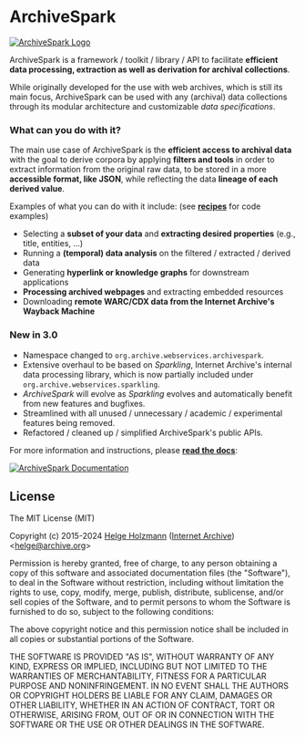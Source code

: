 # ArchiveSpark

[![ArchiveSpark Logo](./logo.png)](https://github.com/helgeho/ArchiveSpark)

ArchiveSpark is a framework / toolkit / library / API to facilitate **efficient data processing, extraction as well as derivation for archival collections**.

While originally developed for the use with web archives, which is still its main focus, ArchiveSpark can be used with any (archival) data collections through its modular architecture and customizable _data specifications_.

### What can you do with it?

The main use case of ArchiveSpark is the **efficient access to archival data** with the goal to derive corpora by applying **filters and tools** in order to extract information from the original raw data, to be stored in a more **accessible format, like JSON**, while reflecting the data **lineage of each derived value**.

Examples of what you can do with it include: (see [**recipes**](docs/Recipes.md) for code examples)

* Selecting a **subset of your data** and **extracting desired properties** (e.g., title, entities, ...)
* Running a **(temporal) data analysis** on the filtered / extracted / derived data
* Generating **hyperlink or knowledge graphs** for downstream applications 
* **Processing archived webpages** and extracting embedded resources
* Downloading **remote WARC/CDX data from the Internet Archive's Wayback Machine**

### New in 3.0

* Namespace changed to `org.archive.webservices.archivespark`.
* Extensive overhaul to be based on _Sparkling_, Internet Archive's internal data processing library, which is now partially included under `org.archive.webservices.sparkling`.
* _ArchiveSpark_ will evolve as _Sparkling_ evolves and automatically benefit from new features and bugfixes.
* Streamlined with all unused / unnecessary / academic / experimental features being removed.
* Refactored / cleaned up / simplified ArchiveSpark's public APIs.

For more information and instructions, please [**read the docs**](docs/README.md):
 
 [![ArchiveSpark Documentation](./docs_button.png)](docs/README.md)

## License

The MIT License (MIT)

Copyright (c) 2015-2024 [Helge Holzmann](http://www.HelgeHolzmann.de) ([Internet Archive](http://www.archive.org)) <[helge@archive.org](mailto:helge@archive.org)>

Permission is hereby granted, free of charge, to any person obtaining a copy
of this software and associated documentation files (the "Software"), to deal
in the Software without restriction, including without limitation the rights
to use, copy, modify, merge, publish, distribute, sublicense, and/or sell
copies of the Software, and to permit persons to whom the Software is
furnished to do so, subject to the following conditions:

The above copyright notice and this permission notice shall be included in all
copies or substantial portions of the Software.

THE SOFTWARE IS PROVIDED "AS IS", WITHOUT WARRANTY OF ANY KIND, EXPRESS OR
IMPLIED, INCLUDING BUT NOT LIMITED TO THE WARRANTIES OF MERCHANTABILITY,
FITNESS FOR A PARTICULAR PURPOSE AND NONINFRINGEMENT. IN NO EVENT SHALL THE
AUTHORS OR COPYRIGHT HOLDERS BE LIABLE FOR ANY CLAIM, DAMAGES OR OTHER
LIABILITY, WHETHER IN AN ACTION OF CONTRACT, TORT OR OTHERWISE, ARISING FROM,
OUT OF OR IN CONNECTION WITH THE SOFTWARE OR THE USE OR OTHER DEALINGS IN THE
SOFTWARE.
